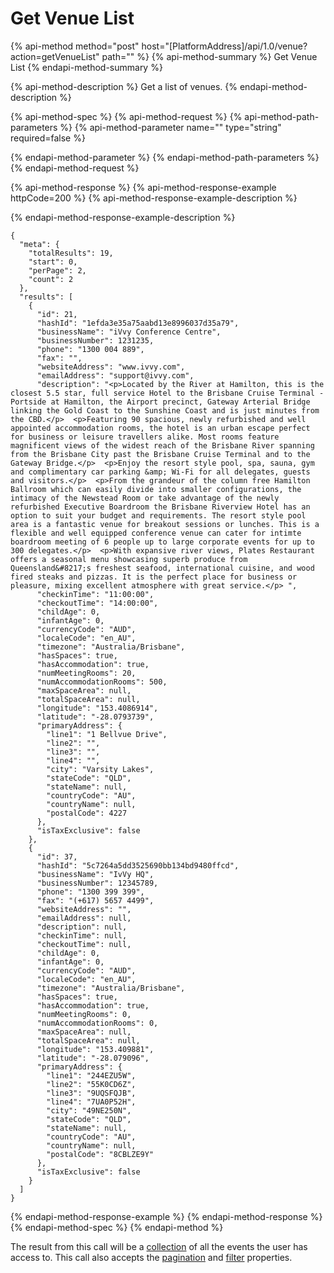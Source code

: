# Get Venue List

{% api-method method="post" host="\[PlatformAddress\]/api/1.0/venue?action=getVenueList" path="" %}
{% api-method-summary %}
Get Venue List
{% endapi-method-summary %}

{% api-method-description %}
Get a list of venues. 
{% endapi-method-description %}

{% api-method-spec %}
{% api-method-request %}
{% api-method-path-parameters %}
{% api-method-parameter name="" type="string" required=false %}

{% endapi-method-parameter %}
{% endapi-method-path-parameters %}
{% endapi-method-request %}

{% api-method-response %}
{% api-method-response-example httpCode=200 %}
{% api-method-response-example-description %}

{% endapi-method-response-example-description %}

```
{
  "meta": {
    "totalResults": 19,
    "start": 0,
    "perPage": 2,
    "count": 2
  },
  "results": [
    {
      "id": 21,
      "hashId": "1efda3e35a75aabd13e8996037d35a79",
      "businessName": "iVvy Conference Centre",
      "businessNumber": 1231235,
      "phone": "1300 004 889",
      "fax": "",
      "websiteAddress": "www.ivvy.com",
      "emailAddress": "support@ivvy.com",
      "description": "<p>Located by the River at Hamilton, this is the closest 5.5 star, full service Hotel to the Brisbane Cruise Terminal - Portside at Hamilton, the Airport precinct, Gateway Arterial Bridge linking the Gold Coast to the Sunshine Coast and is just minutes from the CBD.</p>  <p>Featuring 90 spacious, newly refurbished and well appointed accommodation rooms, the hotel is an urban escape perfect for business or leisure travellers alike. Most rooms feature magnificent views of the widest reach of the Brisbane River spanning from the Brisbane City past the Brisbane Cruise Terminal and to the Gateway Bridge.</p>  <p>Enjoy the resort style pool, spa, sauna, gym and complimentary car parking &amp; Wi-Fi for all delegates, guests and visitors.</p>  <p>From the grandeur of the column free Hamilton Ballroom which can easily divide into smaller configurations, the intimacy of the Newstead Room or take advantage of the newly refurbished Executive Boardroom the Brisbane Riverview Hotel has an option to suit your budget and requirements. The resort style pool area is a fantastic venue for breakout sessions or lunches. This is a flexible and well equipped conference venue can cater for intimte boardroom meeting of 6 people up to large corporate events for up to 300 delegates.</p>  <p>With expansive river views, Plates Restaurant offers a seasonal menu showcasing superb produce from Queensland&#8217;s freshest seafood, international cuisine, and wood fired steaks and pizzas. It is the perfect place for business or pleasure, mixing excellent atmosphere with great service.</p> ",
      "checkinTime": "11:00:00",
      "checkoutTime": "14:00:00",
      "childAge": 0,
      "infantAge": 0,
      "currencyCode": "AUD",
      "localeCode": "en_AU",
      "timezone": "Australia/Brisbane",
      "hasSpaces": true,
      "hasAccommodation": true,
      "numMeetingRooms": 20,
      "numAccommodationRooms": 500,
      "maxSpaceArea": null,
      "totalSpaceArea": null,
      "longitude": "153.4086914",
      "latitude": "-28.0793739",
      "primaryAddress": {
        "line1": "1 Bellvue Drive",
        "line2": "",
        "line3": "",
        "line4": "",
        "city": "Varsity Lakes",
        "stateCode": "QLD",
        "stateName": null,
        "countryCode": "AU",
        "countryName": null,
        "postalCode": 4227
      },
      "isTaxExclusive": false
    },
    {
      "id": 37,
      "hashId": "5c7264a5dd3525690bb134bd9480ffcd",
      "businessName": "IvVy HQ",
      "businessNumber": 12345789,
      "phone": "1300 399 399",
      "fax": "(+617) 5657 4499",
      "websiteAddress": "",
      "emailAddress": null,
      "description": null,
      "checkinTime": null,
      "checkoutTime": null,
      "childAge": 0,
      "infantAge": 0,
      "currencyCode": "AUD",
      "localeCode": "en_AU",
      "timezone": "Australia/Brisbane",
      "hasSpaces": true,
      "hasAccommodation": true,
      "numMeetingRooms": 0,
      "numAccommodationRooms": 0,
      "maxSpaceArea": null,
      "totalSpaceArea": null,
      "longitude": "153.409881",
      "latitude": "-28.079096",
      "primaryAddress": {
        "line1": "244EZU5W",
        "line2": "55K0CD6Z",
        "line3": "9UQSFQJB",
        "line4": "7UA0P52H",
        "city": "49NE250N",
        "stateCode": "QLD",
        "stateName": null,
        "countryCode": "AU",
        "countryName": null,
        "postalCode": "8CBLZE9Y"
      },
      "isTaxExclusive": false
    }
  ]
}
```
{% endapi-method-response-example %}
{% endapi-method-response %}
{% endapi-method-spec %}
{% endapi-method %}

The result from this call will be a [collection](../getting-started/interpreting-the-response/collections.md) of all the events the user has access to. This call also accepts the [pagination](../getting-started/interpreting-the-response/pagination.md) and [filter](../getting-started/interpreting-the-response/filtering.md) properties.

